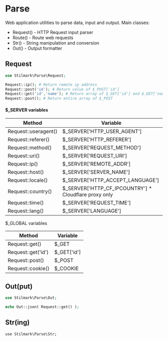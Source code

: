 # Parse

Web application utilities to parse data, input and output. Main classes:

- Request() - HTTP Request input parser
- Route() - Route web requests
- Str() - String manipulation and conversion
- Out() - Output formatter

## Request

```php
use Stilmark\Parse\Request;

Request::ip(); # Return remote ip address
Request::post('id'); # Return value of $_POST['id']
Request::get('id','name'); # Return array of $_GET['id'] and $_GET['name']
Request::post(); # Return entire array of $_POST
```

#### $_SERVER variables

| Method               | Variable                                              |
| -------------------- | ----------------------------------------------------- |
| Request::useragent() | $_SERVER['HTTP_USER_AGENT']                           |
| Request::referer()   | $_SERVER['HTTP_REFERER']                              |
| Request::method()    | $_SERVER['REQUEST_METHOD']                            |
| Request::uri()       | $_SERVER['REQUEST_URI']                               |
| Request::ip()        | $_SERVER['REMOTE_ADDR']                               |
| Request::host()      | $_SERVER['SERVER_NAME']                               |
| Request::locale()    | $_SERVER['HTTP_ACCEPT_LANGUAGE']                      |
| Request::country()   | $_SERVER['HTTP_CF_IPCOUNTRY'] * Cloudflare proxy only |
| Request::time()      | $_SERVER['REQUEST_TIME']                              |
| Request::lang()      | $_SERVER['LANGUAGE']                                  |

$_GLOBAL variables

| Method             | Variable    |
| ------------------ | ----------- |
| Request::get()     | $_GET       |
| Request::get('id') | $_GET['id'] |
| Request::post()    | $_POST      |
| Request::cookie()  | $_COOKIE    |

## Out(put)

```php
use Stilmark\Parse\Out;

echo Out::json( Request::get() );
```

## Str(ing)

    use Stilmark\Parse\Str;
